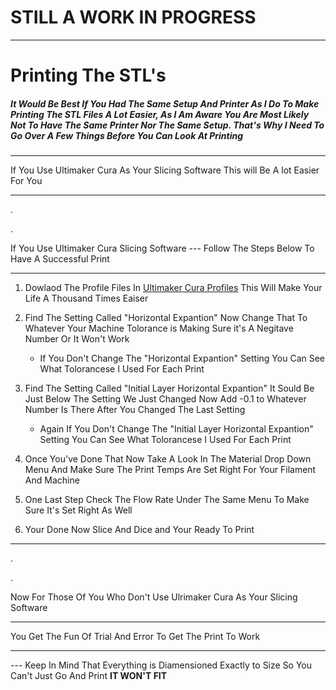 # **STILL A WORK IN PROGRESS**

---

# Printing The STL's

##### It Would Be Best If You Had The Same Setup And Printer As I Do To Make Printing The STL Files A Lot Easier, As I Am Aware You Are Most Likely Not To Have The Same Printer Nor The Same Setup. That's Why I Need To Go Over A Few Things Before You Can Look At Printing

***

If You Use Ultimaker Cura As Your Slicing Software This will Be A lot Easier For You 

---

.

.

If You Use Ultimaker Cura Slicing Software --- Follow The Steps Below To Have A Successful Print

---

1. Dowlaod The Profile Files In [Ultimaker Cura Profiles](https://github.com/Machinelearning3Dprinting/gearbot_brandon/tree/main/3D%20Print%20Stuff) This Will Make Your Life A Thousand Times Eaiser 
2. Find The Setting Called \"Horizontal Expantion" Now Change That To Whatever Your Machine Tolorance is Making Sure it's A Negitave Number Or It Won't Work
    * If You Don't Change The \"Horizontal Expantion" Setting You Can See What Tolorancese I Used For Each Print

3. Find The Setting Called \"Initial Layer Horizontal Expantion" It Sould Be Just Below The Setting We Just Changed Now Add \-0.1 to Whatever Number Is There After You Changed The Last Setting
    * Again If You Don't Change The \"Initial Layer Horizontal Expantion" Setting You Can See What Tolorancese I Used For Each Print

4. Once You've Done That Now Take A Look In The Material Drop Down Menu And Make Sure The Print Temps Are Set Right For Your Filament And Machine
5. One Last Step Check The Flow Rate Under The Same Menu To Make Sure It's Set Right As Well
6. Your Done Now Slice And Dice and Your Ready To Print

---

.

.

Now For Those Of You Who Don't Use Ulrimaker Cura As Your Slicing Software

---

You Get The Fun Of Trial And Error To Get The Print To Work

---

\--- Keep In Mind That Everything is Diamensioned Exactly to Size So You Can't Just Go And Print **IT WON'T FIT**
